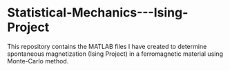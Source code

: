 Statistical-Mechanics---Ising-Project
=====================================

This repository contains the MATLAB files I have created to determine spontaneous magnetization (Ising Project) in a ferromagnetic material using Monte-Carlo method.
